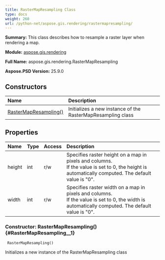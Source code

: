 ```yaml
---
title: RasterMapResampling Class
type: docs
weight: 260
url: /python-net/aspose.gis.rendering/rastermapresampling/
---
```


**Summary:** This class describes how to resample a raster layer when rendering a map.

**Module:** [aspose.gis.rendering](/psd/python-net/aspose.gis.rendering/)

**Full Name:** aspose.gis.rendering.RasterMapResampling

**Aspose.PSD Version:** 25.9.0

## **Constructors**
| **Name** | **Description** |
| :- | :- |
| [RasterMapResampling()](#RasterMapResampling__1) | Initializes a new instance of the RasterMapResampling class |
## **Properties**
| **Name** | **Type** | **Access** | **Description** |
| :- | :- | :- | :- |
| height | int | r/w | Specifies raster height on a map in pixels and columns.<br/>            If the value is set to 0, the height is automatically computed. The default value is "0". |
| width | int | r/w | Specifies raster width on a map in pixels and columns.<br/>            If the value is set to 0, the width is automatically computed. The default value is "0". |


### Constructor: RasterMapResampling() {#RasterMapResampling__1}


```
 RasterMapResampling() 
```

Initializes a new instance of the RasterMapResampling class

